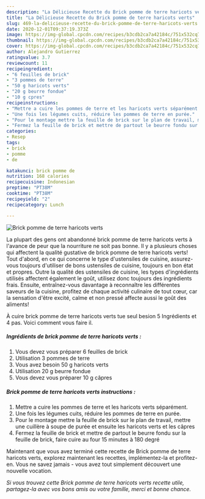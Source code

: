 ```yaml
---
description: "La Délicieuse Recette du Brick pomme de terre haricots verts"
title: "La Délicieuse Recette du Brick pomme de terre haricots verts"
slug: 469-la-delicieuse-recette-du-brick-pomme-de-terre-haricots-verts
date: 2020-12-01T09:37:19.373Z
image: https://img-global.cpcdn.com/recipes/b3cdb2ca7a42184c/751x532cq70/brick-pomme-de-terre-haricots-verts-photo-principale-de-la-recette.jpg
thumbnail: https://img-global.cpcdn.com/recipes/b3cdb2ca7a42184c/751x532cq70/brick-pomme-de-terre-haricots-verts-photo-principale-de-la-recette.jpg
cover: https://img-global.cpcdn.com/recipes/b3cdb2ca7a42184c/751x532cq70/brick-pomme-de-terre-haricots-verts-photo-principale-de-la-recette.jpg
author: Alejandro Gutierrez
ratingvalue: 3.7
reviewcount: 11
recipeingredient:
- "6 feuilles de brick"
- "3 pommes de terre"
- "50 g haricots verts"
- "20 g beurre fondue"
- "10 g cpres"
recipeinstructions:
- "Mettre a cuire les pommes de terre et les haricots verts séparément."
- "Une fois les légumes cuits, réduire les pommes de terre en purée."
- "Pour le montage mettre la feuille de brick sur le plan de travail, mettre une cuillère à soupe de purée et ensuite les haricots verts et les câpres"
- "Fermez la feuille de brick et mettre de partout le beurre fondu sur la feuille de brick, faire cuire au four 15 minutes à 180 degré"
categories:
- Resep
tags:
- brick
- pomme
- de

katakunci: brick pomme de 
nutrition: 168 calories
recipecuisine: Indonesian
preptime: "PT38M"
cooktime: "PT38M"
recipeyield: "2"
recipecategory: Lunch

---
```



![Brick pomme de terre haricots verts](https://img-global.cpcdn.com/recipes/b3cdb2ca7a42184c/751x532cq70/brick-pomme-de-terre-haricots-verts-photo-principale-de-la-recette.jpg)

La plupart des gens ont abandonné brick pomme de terre haricots verts à l'avance de peur que la nourriture ne soit pas bonne. Il y a plusieurs choses qui affectent la qualité gustative de brick pomme de terre haricots verts! Tout d'abord, en ce qui concerne le type d'ustensiles de cuisine, assurez-vous toujours d'utiliser de bons ustensiles de cuisine, toujours en bon état et propres. Outre la qualité des ustensiles de cuisine, les types d'ingrédients utilisés affectent également le goût, utilisez donc toujours des ingrédients frais. Ensuite, entraînez-vous davantage à reconnaître les différentes saveurs de la cuisine, profitez de chaque activité culinaire de tout cœur, car la sensation d'être excité, calme et non pressé affecte aussi le goût des aliments!

<!--inarticleads1-->

À cuire brick pomme de terre haricots verts tue seul besion 5 Ingrédients et 4 pas. Voici comment vous faire il.

##### Ingrédients de brick pomme de terre haricots verts :

1. Vous devez vous préparer 6 feuilles de brick
1. Utilisation 3 pommes de terre
1. Vous avez besoin 50 g haricots verts
1. Utilisation 20 g beurre fondue
1. Vous devez vous préparer 10 g câpres




<!--inarticleads2-->

##### Brick pomme de terre haricots verts instructions :

1. Mettre a cuire les pommes de terre et les haricots verts séparément.
1. Une fois les légumes cuits, réduire les pommes de terre en purée.
1. Pour le montage mettre la feuille de brick sur le plan de travail, mettre une cuillère à soupe de purée et ensuite les haricots verts et les câpres
1. Fermez la feuille de brick et mettre de partout le beurre fondu sur la feuille de brick, faire cuire au four 15 minutes à 180 degré




<!--inarticleads1-->

<p>
Maintenant que vous avez terminé cette recette de Brick pomme de terre haricots verts, explorez maintenant les recettes, implémentez-la et profitez-en. Vous ne savez jamais - vous avez tout simplement découvert une nouvelle vocation.
</p>

<p>
<i>Si vous trouvez cette Brick pomme de terre haricots verts recette utile, partagez-la avec vos bons amis ou votre famille, merci et bonne chance.</i>
</p>
